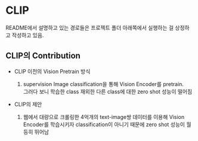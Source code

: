 # CLIP
README에서 설명하고 있는 경로들은 프로젝트 폴더 아래쪽에서 실행하는 걸 상정하고 작성하고 있음.



## CLIP의 Contribution
- CLIP 이전의 Vision Pretrain 방식    
    1. supervision Image classification을 통해 Vision Encoder를 pretrain.     
    그러다 보니 학습한 class 재외한 다른 class에 대한 zero shot 성능이 떨어짐

- CLIP의 제안
    1. 웹에서 대량으로 크롤링한 4억개의 text-image쌍 데이터를 이용해 Vision Encoder를 학습시키자
    classification이 아니기 때문에 zero shot 성능이 월등히 뛰어남

